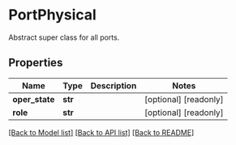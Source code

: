 # PortPhysical

Abstract super class for all ports. 
## Properties
Name | Type | Description | Notes
------------ | ------------- | ------------- | -------------
**oper_state** | **str** |  | [optional] [readonly] 
**role** | **str** |  | [optional] [readonly] 

[[Back to Model list]](../README.md#documentation-for-models) [[Back to API list]](../README.md#documentation-for-api-endpoints) [[Back to README]](../README.md)


